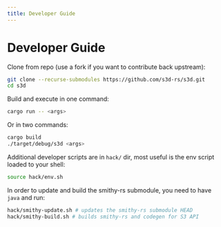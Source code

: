 ```yaml
---
title: Developer Guide
---
```


# Developer Guide

Clone from repo (use a fork if you want to contribute back upstream):

```bash
git clone --recurse-submodules https://github.com/s3d-rs/s3d.git
cd s3d
```

Build and execute in one command:

```bash
cargo run -- <args>
```

Or in two commands:

```bash
cargo build
./target/debug/s3d <args>
```

Additional developer scripts are in `hack/` dir, most useful is the env script loaded to your shell:

```bash
source hack/env.sh
```

In order to update and build the smithy-rs submodule, you need to have `java` and run:

```bash
hack/smithy-update.sh # updates the smithy-rs submodule HEAD
hack/smithy-build.sh # builds smithy-rs and codegen for S3 API
```
